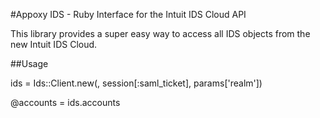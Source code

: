 #Appoxy IDS - Ruby Interface for the Intuit IDS Cloud API

This library provides a super easy way to access all IDS objects from the new Intuit IDS Cloud.



##Usage

ids = Ids::Client.new(<your app tocken>, session[:saml_ticket], params['realm'])

@accounts = ids.accounts